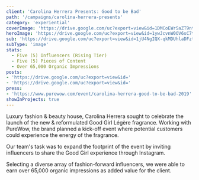 ```yaml
---
client: 'Carolina Herrera Presents: Good to be Bad'
path: '/campaigns/carolina-herrera-presents'
category: 'experiential'
coverImage: 'https://drive.google.com/uc?export=view&id=1DMCoEWrSaZT9ntYqhrHO8TmoFpQfxaYi'
heroImage: 'https://drive.google.com/uc?export=view&id=1ywJcvnW0OV6sC7t9J6yk9dXE5HRhFXWk'
sub: 'https://drive.google.com/uc?export=view&id=1jU4NgIQX-qkMDUhlaDFztBt7kreSAEh_'
subType: 'image'
stats:
  - Five (5) Influencers (Rising Tier)
  - Five (5) Pieces of Content
  - Over 65,000 Organic Impressions
posts:
- 'https://drive.google.com/uc?export=view&id='
- 'https://drive.google.com/uc?export=view&id='
press:
- 'https://www.purewow.com/event/carolina-herrera-good-to-be-bad-2019'
showInProjects: true
---
```

  
Luxury fashion & beauty house, Carolina Herrera sought to celebrate the launch of the new & reformulated Good Girl Légère fragrance. Working with PureWow, the brand planned a kick-off event where potential customers could experience the energy of the fragrance.

Our team's task was to expand the footprint of the event by inviting influencers to share the Good Girl experience through Instagram.

Selecting a diverse array of fashion-forward influencers, we were able to earn over 65,000 organic impressions as added value for the client.